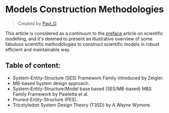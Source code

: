 # Models Construction Methodologies
> Created by [Pavl_G](https://github.com/Scrappers-glitch)

This article is considered as a continuum to the [preface](https://github.com/Electrostat-Lab/Electrostatic-Sandbox/blob/master/embedded-system-design/scientific-modelling/preface.md) article on scientific modelling, and it's deemed to present an illustrative overview of some fabuluos scientific methodologies to construct scientific models in robust efficient and maintainable way.

## Table of content: 
* System-Entity-Structure (SES) Framework Family introduced by Zeigler.
* MB-based System design approach.
* System-Entity-Structure/Model base based (SES/MB-based) M&S Family Framework by Pawletta et al.
* Pruned-Entity-Structure (PES).
* Tricotyledon System Design Theory (T3SD) by A.Wayne Wymore.

